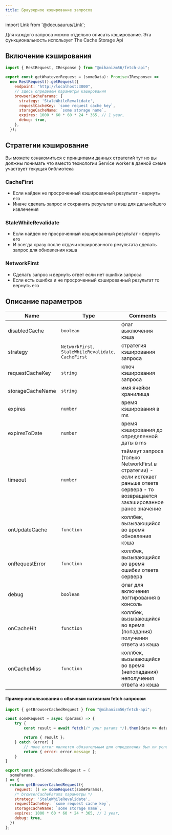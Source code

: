 ```yaml
---
title: Браузерное кэширование запросов
---
```


import Link from '@docusaurus/Link';

Для каждого запроса можно отдельно описать кэширование. Эта функциональность использует <Link to='https://developer.mozilla.org/en-US/docs/Web/API/CacheStorage'>The Cache Storage Api</Link>

## Включение кэширования

```javascript
import { RestRequest, IResponse } from "@mihanizm56/fetch-api";

export const getWhateverRequest = (someData): Promise<IResponse> =>
  new RestRequest().getRequest({
    endpoint: "http://localhost:3000",
    // здесь опредеяем параметры кэширования
    browserCacheParams: {
      strategy: 'StaleWhileRevalidate',
      requestCacheKey: `some request cache key`,
      storageCacheName: `some storage name`,
      expires: 1000 * 60 * 60 * 24 * 365, // 1 year,
      debug: true,
    },
  });
```

## Стратегии кэширование

Вы можете ознакомиться с принципами данных стратегий <Link to='https://developer.chrome.com/docs/workbox/reference/workbox-strategies'>тут</Link> но вы должны понимать что вместо технологии Service worker в данной схеме участвует текущая библиотека

### <Link to='https://developer.chrome.com/docs/workbox/caching-strategies-overview/#cache-first-falling-back-to-network'>CacheFirst</Link>

- Если найден не просроченный кэшированный результат - вернуть его
- Иначе сделать запрос и сохранить результат в кэш для дальнейшего извлечения 

### <Link to='https://developer.chrome.com/docs/workbox/caching-strategies-overview/#stale-while-revalidate'>StaleWhileRevalidate</Link>

- Если найден не просроченный кэшированный результат - вернуть его
- И всегда сразу после отдачи кэшированного результата сделать запрос для обновления кэша

### <Link to='https://developer.chrome.com/docs/workbox/caching-strategies-overview/#network-first-falling-back-to-cache'>NetworkFirst</Link>

- Сделать запрос и вернуть ответ если нет ошибки запроса
- Если есть ошибка и не просроченный кэшированный результат то вернуть его 

## Описание параметров 

| Name             | Type         | Comments                                   |
| ---------------- | ------------ | ------------------------------------------ |
| disabledCache            | `boolean`    | флаг выключения кэша           |
| strategy            | `NetworkFirst, StaleWhileRevalidate, CacheFirst`    | стратегия кэширования запроса      |
| requestCacheKey        | `string`     | ключ кэширования запроса |
| storageCacheName             | `string` | имя ячейки хранилища                             |
| expires | `number`     | время кэширования в ms                   |
| expiresToDate | `number`     | время кэширования до определенной даты в ms                   |
| timeout | `number`        | таймаут запроса (только NetworkFirst в стратегии) - если истекает раньше ответа сервера - то возвращается закэшированное ранее значение         |
| onUpdateCache | `function`        | коллбек, вызывающийся во время обновления кэша         |
| onRequestError | `function`        | коллбек, вызывающийся во время ошибки ответа сервера      |
| debug             | `boolean`     | флаг для включения логгирования в консоль  |
| onCacheHit             | `function`     | коллбек, вызывающийся во время (попадания) получения ответа из кэша         |
| onCacheMiss             | `function`     | коллбек, вызывающийся во время (непопадания) неполучения ответа из кэша         |



#### Пример использования с обычным нативным fetch запросом

```javascript
import { getBrowserCachedRequest } from "@mihanizm56/fetch-api";

const someRequest = async (params) => {
    try {
        const result = await fetch(/* your params */).then(data => data.json());

        return { result };
    } catch (error) {
        // поле error является обязательным для определения был ли успешный запрос
        return { error: error.message };
    }
}

export const getSomeCachedRequest = (
  someParams,
) => {
  return getBrowserCachedRequest({
    request: () => someRequest(someParams),
    /* browserCacheParams параметры */
    strategy: 'StaleWhileRevalidate',
    requestCacheKey: `some request cache key`,
    storageCacheName: `some storage name`,
    expires: 1000 * 60 * 60 * 24 * 365, // 1 year,
    debug: true,
  })
};

```